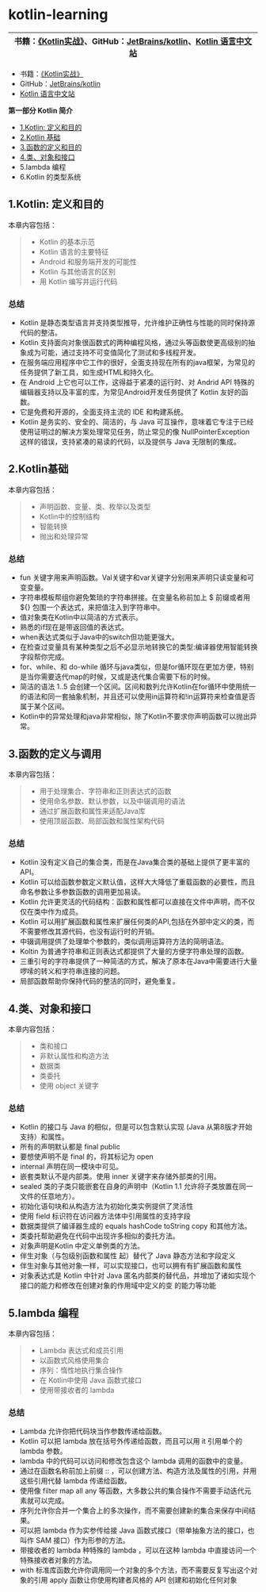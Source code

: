 # kotlin-learning

|书籍：[《Kotlin实战》][1]、GitHub：[JetBrains/kotlin][2]、[Kotlin 语言中文站][3]|
|:----:|

>
 - 书籍：[《Kotlin实战》][1]
 - GitHub：[JetBrains/kotlin][2]
 - [Kotlin 语言中文站][3]

**第一部分 Kotlin 简介**

 - [1.Kotlin: 定义和目的](https://github.com/youlookwhat/kotlin-learning/blob/master/1.Kotlin%20%E5%AE%9A%E4%B9%89%E5%92%8C%E7%9B%AE%E7%9A%84.md)
 - [2.Kotlin 基础](https://github.com/youlookwhat/kotlin-learning/blob/master/2.Kotlin%20%E5%9F%BA%E7%A1%80.md)
 - [3.函数的定义和目的](https://github.com/youlookwhat/kotlin-learning/blob/master/3.%E5%87%BD%E6%95%B0%E7%9A%84%E5%AE%9A%E4%B9%89%E4%B8%8E%E8%B0%83%E7%94%A8.md)
 - [4.类、对象和接口](https://github.com/youlookwhat/kotlin-learning/blob/master/4.%E7%B1%BB%E3%80%81%E5%AF%B9%E8%B1%A1%E5%92%8C%E6%8E%A5%E5%8F%A3.md)
 - 5.lambda 编程
 - 6.Kotlin 的类型系统

## 1.Kotlin: 定义和目的
本章内容包括：
> - Kotlin 的基本示范
> - Kotlin 语言的主要特征
> - Android 和服务端开发的可能性
> - Kotlin 与其他语言的区别
> - 用 Kotlin 编写并运行代码

### 总结
 - Kotlin 是静态类型语言并支持类型推导，允许维护正确性与性能的同时保持源代码的整洁。
 - Kotlin 支持面向对象很函数式的两种编程风格，通过头等函数使更高级别的抽象成为可能，通过支持不可变值简化了测试和多线程开发。
 - 在服务端应用程序中它工作的很好，全面支持现在所有的java框架，为常见的任务提供了新工具，如生成HTML和持久化。
 - 在 Android 上它也可以工作，这得益于紧凑的运行时、对 Andrid API 特殊的编辑器支持以及丰富的库，为常见Android开发任务提供了 Kotlin 友好的函数。
 - 它是免费和开源的，全面支持主流的 IDE 和构建系统。
 - Kotlin 是务实的、安全的、简洁的，与 Java 可互操作，意味着它专注于已经使用证明过的解决方案处理常见任务，防止常见的像 NullPointerException 这样的错误，支持紧凑的易读的代码，以及提供与 Java 无限制的集成。


## 2.Kotlin基础

本章内容包括：
> - 声明函数、变量、类、枚举以及类型
> - Kotlin中的控制结构
> - 智能转换
> - 抛出和处理异常

### 总结
 - fun 关键字用来声明函数。Val关键字和var关键字分别用来声明只读变量和可变变量。
 - 字符串模板帮组你避免繁琐的字符串拼接。在变量名称前加上 $ 前缀或者用 ${} 包围一个表达式，来把值注入到字符串中。
 - 值对象类在Kotlin中以简洁的方式表示。
 - 熟悉的if现在是带返回值的表达式。
 - when表达式类似于Java中的switch但功能更强大。
 - 在检查过变量具有某种类型之后不必显示地转换它的类型:编译器使用智能转换字段帮你完成。
 - for、while、和 do-while 循环与java类似，但是for循环现在更加方便，特别是当你需要迭代map的时候，又或是迭代集合需要下标的时候。
 - 简洁的语法 1..5 会创建一个区间。区间和数列允许Kotlin在for循环中使用统一的语法和同一套抽象机制，并且还可以使用in运算符和!in运算符来检查值是否属于某个区间。
 - Kotlin中的异常处理和java非常相似，除了Kotlin不要求你声明函数可以抛出异常。


## 3.函数的定义与调用

本章内容包括：
> - 用于处理集合、字符串和正则表达式的函数
> - 使用命名参数、默认参数，以及中辍调用的语法
> - 通过扩展函数和属性来适配Java库
> - 使用顶层函数、局部函数和属性架构代码

### 总结
 - Kotlin 没有定义自己的集合类，而是在Java集合类的基础上提供了更丰富的API。
 - Kotlin 可以给函数参数定义默认值，这样大大降低了重载函数的必要性，而且命名参数让多参数函数的调用更加易读。
 - Kotlin 允许更灵活的代码结构：函数和属性都可以直接在文件中声明，而不仅仅在类中作为成员。
 - Kotlin 可以用扩展函数和属性来扩展任何类的API,包括在外部中定义的类，而不需要修改其源代码，也没有运行时的开销。
 - 中辍调用提供了处理单个参数的，类似调用运算符方法的简明语法。
 - Koltin 为普通字符串和正则表达式都提供了大量的方便字符串处理的函数。
 - 三重引号的字符串提供了一种简洁的方式，解决了原本在Java中需要进行大量啰嗦的转义和字符串连接的问题。
 - 局部函数帮助你保持代码的整洁的同时，避免重复。

## 4.类、对象和接口

本章内容包括：
> - 类和接口
> - 非默认属性和构造方法
> - 数据类
> - 类委托
> - 使用 object 关键字

### 总结
- Kotlin 的接口与 Java 的相似，但是可以包含默认实现 (Java 从第8版才开始支持）和属性。
- 所有的声明默认都是 final public
- 要想使声明不是 final 的，将其标记为 open
- internal 声明在同一模块中可见。
- 嵌套类默认不是内部类。使用 inner 关键字来存储外部类的引用。
- sealed 类的子类只能嵌套在自身的声明中（Kotlin 1.1 允许将子类放置在同一文件的任意地方）。
- 初始化语句块和从构造方法为初始化类实例提供了灵活性
- 使用 field 标识符在访问器方法体中引用属性的支持字段
- 数据类提供了编译器生成的 equals hashCode toString copy 和其他方法。
- 类委托帮助避免在代码中出现许多相似的委托方法。
- 对象声明是Kotlin 中定义单例类的方法。
- 伴生对象（与包级别函数和属性 起）替代了 Java 静态方法和字段定义
- 伴生对象与其他对象一样，可以实现接口，也可以拥有有扩展函数和属性
- 对象表达式是 Kotlin 中针对 Java 匿名内部类的替代品，并增加了诸如实现个接口的能力和修改在创建对象的作用域中定义的变 的能力等功能

## 5.lambda 编程

本章内容包括：
> - Lambda 表达式和成员引用
> - 以函数式风格使用集合
> - 序列：惰性地执行集合操作
> - 在 Kotlin中使用 Java 函数式接口
> - 使用带接收者的 lambda

### 总结
- Lambda 允许你把代码块当作参数传递给函数。
- Kotlin 可以把 lambda 放在括号外传递给函数，而且可以用 it 引用单个的lambda 参数。
- lambda 中的代码可以访问和修改包含这个 lambda 调用的函数中的变量。
- 通过在函数名称前加上前缀 :: ，可以创建方法、构造方法及属性的引用，并用这些引用代替 lambda 传递给函数。
- 使用像 filter map all any 等函数，大多数公共的集合操作不需要手动迭代元素就可以完成。
- 序列允许你合并一个集合上的多次操作，而不需要创建新的集合来保存中间结果。
- 可以把 lambda 作为实参传给接 Java 函数式接口（带单抽象方法的接口，也叫作 SAM 接口）作为形参的方法。
- 带接收者的 lambda 种特殊的 lambda ，可以在这种 lambda 中直接访问一个特殊接收者对象的方法。
- with 标准库函数允许你调用同一个对象的多个方法，而不需要反复写出这个对象的引用 apply 函数让你使用构建者风格的 API 创建和初始化任何对象

[1]:https://book.douban.com/subject/27093660/
[2]:https://github.com/JetBrains/kotlin
[3]:https://www.kotlincn.net/docs/reference/android-overview.html